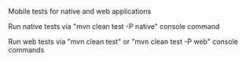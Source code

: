 Mobile tests for native and web applications

Run native tests via "mvn clean test -P native" console command

Run web tests via "mvn clean test" or "mvn clean test -P web" console commands